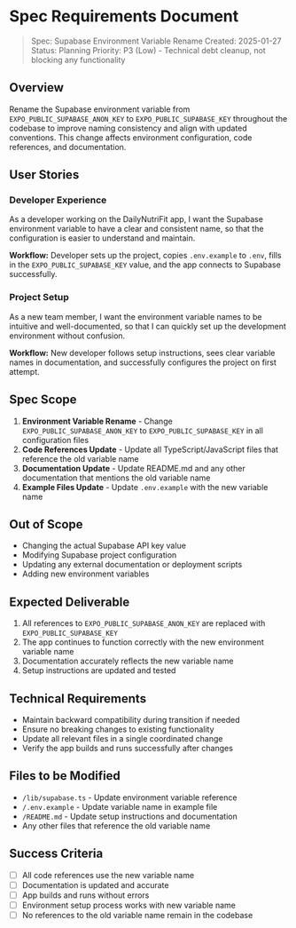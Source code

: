 # Spec Requirements Document

> Spec: Supabase Environment Variable Rename
> Created: 2025-01-27
> Status: Planning
> Priority: P3 (Low) - Technical debt cleanup, not blocking any functionality

## Overview

Rename the Supabase environment variable from `EXPO_PUBLIC_SUPABASE_ANON_KEY` to `EXPO_PUBLIC_SUPABASE_KEY` throughout the codebase to improve naming consistency and align with updated conventions. This change affects environment configuration, code references, and documentation.

## User Stories

### Developer Experience

As a developer working on the DailyNutriFit app, I want the Supabase environment variable to have a clear and consistent name, so that the configuration is easier to understand and maintain.

**Workflow:** Developer sets up the project, copies `.env.example` to `.env`, fills in the `EXPO_PUBLIC_SUPABASE_KEY` value, and the app connects to Supabase successfully.

### Project Setup

As a new team member, I want the environment variable names to be intuitive and well-documented, so that I can quickly set up the development environment without confusion.

**Workflow:** New developer follows setup instructions, sees clear variable names in documentation, and successfully configures the project on first attempt.

## Spec Scope

1. **Environment Variable Rename** - Change `EXPO_PUBLIC_SUPABASE_ANON_KEY` to `EXPO_PUBLIC_SUPABASE_KEY` in all configuration files
2. **Code References Update** - Update all TypeScript/JavaScript files that reference the old variable name
3. **Documentation Update** - Update README.md and any other documentation that mentions the old variable name
4. **Example Files Update** - Update `.env.example` with the new variable name

## Out of Scope

- Changing the actual Supabase API key value
- Modifying Supabase project configuration
- Updating any external documentation or deployment scripts
- Adding new environment variables

## Expected Deliverable

1. All references to `EXPO_PUBLIC_SUPABASE_ANON_KEY` are replaced with `EXPO_PUBLIC_SUPABASE_KEY`
2. The app continues to function correctly with the new environment variable name
3. Documentation accurately reflects the new variable name
4. Setup instructions are updated and tested

## Technical Requirements

- Maintain backward compatibility during transition if needed
- Ensure no breaking changes to existing functionality
- Update all relevant files in a single coordinated change
- Verify the app builds and runs successfully after changes

## Files to be Modified

- `/lib/supabase.ts` - Update environment variable reference
- `/.env.example` - Update variable name in example file
- `/README.md` - Update setup instructions and documentation
- Any other files that reference the old variable name

## Success Criteria

- [ ] All code references use the new variable name
- [ ] Documentation is updated and accurate
- [ ] App builds and runs without errors
- [ ] Environment setup process works with new variable name
- [ ] No references to the old variable name remain in the codebase
